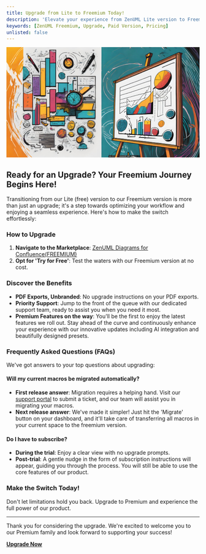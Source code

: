 ```yaml
---
title: Upgrade from Lite to Freemium Today!
description: 'Elevate your experience from ZenUML Lite version to Freemium and enjoy seamless workflows, dedicated support, and more!'
keywords: [ZenUML Freemium, Upgrade, Paid Version, Pricing]
unlisted: false
---
```


![](../../static/img/pages/upgrade-og.jpeg)

## Ready for an Upgrade? Your Freemium Journey Begins Here!

Transitioning from our Lite (free) version to our Freemium version is more than just an upgrade; it's a step towards optimizing your workflow and enjoying a seamless experience. Here's how to make the switch effortlessly:

### **How to Upgrade**

1. **Navigate to the Marketplace**: [ZenUML Diagrams for Confluence(FREEMIUM)](https://marketplace.atlassian.com/apps/1218380/zenuml-diagrams-for-confluence-freemium?tab=overview&hosting=cloud)
2. **Opt for 'Try for Free'**: Test the waters with our Freemium version at no cost.

### **Discover the Benefits**

- **PDF Exports, Unbranded**: No upgrade instructions on your PDF exports.
- **Priority Support**: Jump to the front of the queue with our dedicated support team, ready to assist you when you need it most.
- **Premium Features on the way**: You'll be the first to enjoy the latest features we roll out. Stay ahead of the curve and continuously enhance your experience with our innovative updates including AI integration and beautifully designed presets.

### **Frequently Asked Questions (FAQs)**

We've got answers to your top questions about upgrading:

#### Will my current macros be migrated automatically?

- **First release answer**: Migration requires a helping hand. Visit our [support portal](https://zenuml.atlassian.net/servicedesk/customer/portals) to submit a ticket, and our team will assist you in migrating your macros.
- **Next release answer**: We've made it simpler! Just hit the 'Migrate' button on your dashboard, and it'll take care of transferring all macros in your current space to the freemium version.

#### Do I have to subscribe?

- **During the trial**: Enjoy a clear view with no upgrade prompts.
- **Post-trial**: A gentle nudge in the form of subscription instructions will appear, guiding you through the process. You will still be able to use the core features of our product.

### **Make the Switch Today!**

Don't let limitations hold you back. Upgrade to Premium and experience the full power of our product.

---

Thank you for considering the upgrade. We're excited to welcome you to our Premium family and look forward to supporting your success!

[**Upgrade Now**](<[#how-to-upgrade](https://marketplace.atlassian.com/apps/1218380/zenuml-diagrams-for-confluence-freemium?tab=overview&hosting=cloud)>)
